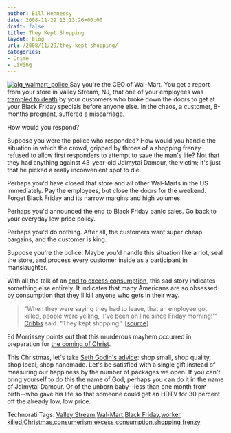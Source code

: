 ```yaml
---
author: Bill Hennessy
date: 2008-11-29 13:13:26+00:00
draft: false
title: They Kept Shopping
layout: blog
url: /2008/11/29/they-kept-shopping/
categories:
- Crime
- Living
---
```


[![alg_walmart_police](https://hennessysview.com/wp-content/uploads/2008/11/alg-walmart-police-thumb.jpg)
](https://hennessysview.com/wp-content/uploads/2008/11/alg-walmart-police.jpg) Say you're the CEO of Wal-Mart. You get a report from your store in Valley Stream, NJ, that one of your employees was [trampled to death](https://www.nydailynews.com/ny_local/2008/11/28/2008-11-28_worker_dies_at_long_island_walmart_after.html) by your customers who broke down the doors to get at your Black Friday specials before anyone else. In the chaos, a customer, 8-months pregnant, suffered a miscarriage.

 

How would you respond?

 

Suppose you were the police who responded? How would you handle the situation in which the crowd, gripped by throes of a shopping frenzy refused to allow first responders to attempt to save the man's life? Not that they had anything against 43-year-old Jdimytai Damour, the victim; it's just that he picked a really inconvenient spot to die.

 

Perhaps you'd have closed that store and all other Wal-Marts in the US immediately. Pay the employees, but close the doors for the weekend. Forget Black Friday and its narrow margins and high volumes. 

 

Perhaps you'd announced the end to Black Friday panic sales. Go back to your everyday low price policy.

 

Perhaps you'd do nothing. After all, the customers want super cheap bargains, and the customer is king. 

 

Suppose you're the police. Maybe you'd handle this situation like a riot, seal the store, and process every customer inside as a participant in manslaughter.

 

With all the talk of an [end to excess consumption](https://boomerconsumerbook.blogspot.com/2008/10/here-come-simplifiers.html), this sad story indicates something else entirely. It indicates that many Americans are so obsessed by consumption that they'll kill anyone who gets in their way.

 

>   
> 
> "When they were saying they had to leave, that an employee got killed, people were yelling, 'I've been on line since Friday morning!'" [Cribbs](https://www.nydailynews.com/topics/Kimberly+Cribbs) said. "They kept shopping." [[source](https://www.newsday.com/news/local/ny-limart1129,0,7044659,print.story)]
> 
> 

 

Ed Morrissey points out that this murderous mayhem occurred in preparation for [the coming of Christ](https://hotair.com/archives/2008/11/28/the-black-friday-mindless-stampede/).

 

This Christmas, let's take [Seth Godin's advice](https://sethgodin.typepad.com/seths_blog/2008/11/holiday-shoppin.html): shop small, shop quality, shop local, shop handmade. Let's be satisfied with a single gift instead of measuring our happiness by the number of packages we open. If you can't bring yourself to do this the name of God, perhaps you can do it in the name of Jdimytai Damour. Or of the unborn baby--less than one month from birth--who gave his life so that someone could get an HDTV for 30 percent off the already low, low price.

 

Technorati Tags: [Valley Stream](https://technorati.com/tags/Valley%20Stream),[Wal-Mart](https://technorati.com/tags/Wal-Mart),[Black Friday](https://technorati.com/tags/Black%20Friday),[worker killed](https://technorati.com/tags/worker%20killed),[Christmas](https://technorati.com/tags/Christmas),[consumerism](https://technorati.com/tags/consumerism),[excess consumption](https://technorati.com/tags/excess%20consumption),[shopping frenzy](https://technorati.com/tags/shopping%20frenzy)
